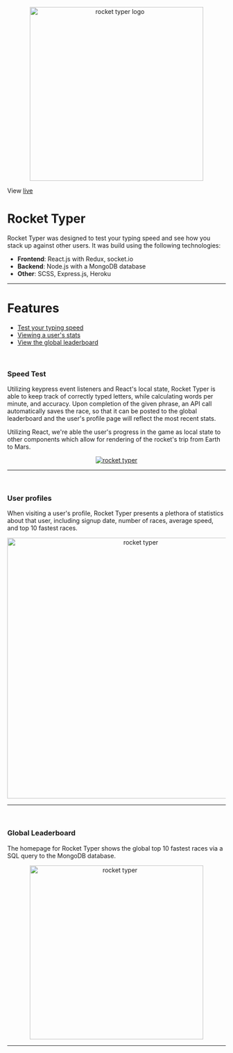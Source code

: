<p align="center">
  <a href="https://www.rockettyper.com/">
    <img src="https://github.com/jameshawkinsjr/rocket-typer/blob/master/frontend/public/assets/rocket_typer_logo.png" alt="rocket typer logo" width="400">
  </a>
</p>

View [live](https://www.rockettyper.com/)

# Rocket Typer
Rocket Typer was designed to test your typing speed and see how you stack up against other users. It was build using the following technologies: 
* <strong>Frontend</strong>: React.js with Redux, socket.io
* <strong>Backend</strong>: Node.js with a MongoDB database
* <strong>Other</strong>: SCSS, Express.js, Heroku

*** 
# Features 
* [Test your typing speed](https://github.com/jameshawkinsjr/rocket-typer#speed-test)
* [Viewing a user's stats](https://github.com/jameshawkinsjr/flex-invest#speed-test)
* [View the global leaderboard](https://github.com/jameshawkinsjr/flex-invest#global-leaderboard)


<br>

### Speed Test
Utilizing keypress event listeners and React's local state, Rocket Typer is able to keep track of correctly typed letters, while calculating words per minute, and accuracy. Upon completion of the given phrase, an API call automatically saves the race, so that it can be posted to the global leaderboard and the user's profile page will reflect the most recent stats.

Utilizing React, we're able the user's progress in the game as local state to other components which allow for rendering of the rocket's trip from Earth to Mars.

<p align="center">
  <a href="https://github.com/jameshawkinsjr/rocket-typer/blob/master/frontend/public/assets/rocket-typer.gif">
    <img src="https://github.com/jameshawkinsjr/rocket-typer/blob/master/frontend/public/assets/rocket-typer.gif" alt="rocket typer">
  </a>
</p>

*** 
<br>

### User profiles
When visiting a user's profile, Rocket Typer presents a plethora of statistics about that user, including signup date, number of races, average speed, and top 10 fastest races.

<p align="center">
  <a href="https://github.com/jameshawkinsjr/rocket-typer/blob/master/frontend/public/assets/rocket_typer_profile.png">
    <img src="https://github.com/jameshawkinsjr/rocket-typer/blob/master/frontend/public/assets/rocket_typer_profile.png" alt="rocket typer" width="600">
  </a>
</p>

***
<br>

### Global Leaderboard
The homepage for Rocket Typer shows the global top 10 fastest races via a SQL query to the MongoDB database.

<p align="center">
  <a href="https://github.com/jameshawkinsjr/rocket-typer/blob/master/frontend/public/assets/rocket_typer_leaderboard.png">
    <img src="https://github.com/jameshawkinsjr/rocket-typer/blob/master/frontend/public/assets/rocket_typer_leaderboard.png" alt="rocket typer" width="400">
  </a>
</p>

***
<br>
